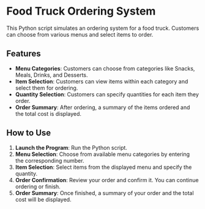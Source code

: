 # Food Truck Ordering System

This Python script simulates an ordering system for a food truck. Customers can choose from various menus and select items to order.

## Features

- **Menu Categories**: Customers can choose from categories like Snacks, Meals, Drinks, and Desserts.
- **Item Selection**: Customers can view items within each category and select them for ordering.
- **Quantity Selection**: Customers can specify quantities for each item they order.
- **Order Summary**: After ordering, a summary of the items ordered and the total cost is displayed.

## How to Use

1. **Launch the Program**: Run the Python script.
2. **Menu Selection**: Choose from available menu categories by entering the corresponding number.
3. **Item Selection**: Select items from the displayed menu and specify the quantity.
4. **Order Confirmation**: Review your order and confirm it. You can continue ordering or finish.
5. **Order Summary**: Once finished, a summary of your order and the total cost will be displayed.

   

